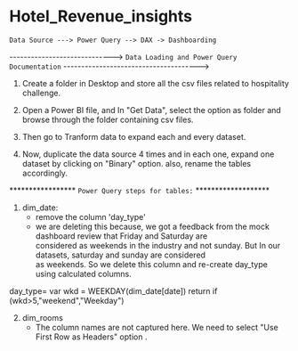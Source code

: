 # Hotel_Revenue_insights


```
Data Source ---> Power Query --> DAX -> Dashboarding
```
-----------------------------> `Data Loading and Power Query Documentation` -------------------------------------->


1. Create a folder in Desktop and store all the csv files related to hospitality challenge.

2. Open a Power BI file, and In "Get Data", select the option as folder and browse through the folder containing csv files.

3. Then go to Tranform data to expand each and every dataset.

4. Now, duplicate the data source 4 times and in each one, expand one dataset by clicking on "Binary" option. also, rename 
   the tables accordingly.


*****************  `Power Query steps for tables:`  *******************
1. dim_date:
	- remove the column 'day_type'
	- we are deleting this because, we got a feedback from the mock dashboard review that Friday and Saturday are           
	  considered as weekends in the industry and not sunday. But In our datasets, saturday and sunday are considered           
	  as weekends. So we delete this column and re-create day_type using calculated columns.


day_type= var wkd = WEEKDAY(dim_date[date])
 return if (wkd>5,"weekend","Weekday")


2. dim_rooms
	- The column names are not captured here. We need to select "Use First Row as Headers" option .
